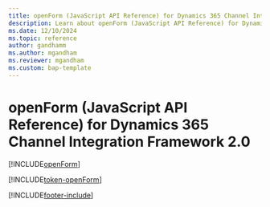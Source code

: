 ```yaml
---
title: openForm (JavaScript API Reference) for Dynamics 365 Channel Integration Framework 2.0  
description: Learn about openForm (JavaScript API Reference) for Dynamics 365 Channel Integration Framework 2.0.
ms.date: 12/10/2024
ms.topic: reference
author: gandhamm
ms.author: mgandham
ms.reviewer: mgandham
ms.custom: bap-template 
---
```


# openForm (JavaScript API Reference) for Dynamics 365 Channel Integration Framework 2.0

[!INCLUDE[openForm](../../../../v1/develop/reference/microsoft-ciframework/Includes/openForm-description.md)]

[!INCLUDE[token-openForm](../../../../shared/token-openForm.md)]


[!INCLUDE[footer-include](../../../../../includes/footer-banner.md)]
